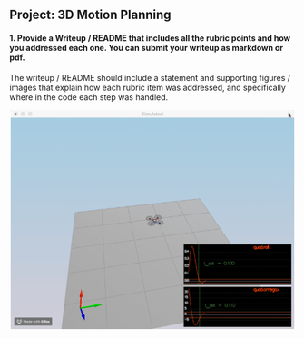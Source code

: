 ## Project: 3D Motion Planning


#### 1. Provide a Writeup / README that includes all the rubric points and how you addressed each one. You can submit your writeup as markdown or pdf.

The writeup / README should include a statement and supporting figures / images that explain how each rubric item was addressed, and specifically where in the code each step was handled.


<p align="center">
<img src="gif/scenario_2.gif" width="500"/>
</p>
